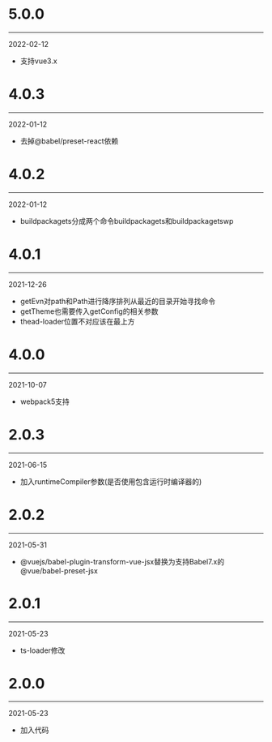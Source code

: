# 5.0.0

***

2022-02-12

* 支持vue3.x

# 4.0.3

***

2022-01-12

* 去掉@babel/preset-react依赖

# 4.0.2

***

2022-01-12

* buildpackagets分成两个命令buildpackagets和buildpackagetswp

# 4.0.1

***

2021-12-26

* getEvn对path和Path进行降序排列从最近的目录开始寻找命令
* getTheme也需要传入getConfig的相关参数
* thead-loader位置不对应该在最上方

# 4.0.0

***

2021-10-07

* webpack5支持

# 2.0.3

***

2021-06-15

* 加入runtimeCompiler参数(是否使用包含运行时编译器的)

# 2.0.2

***

2021-05-31

* @vuejs/babel-plugin-transform-vue-jsx替换为支持Babel7.x的@vue/babel-preset-jsx

# 2.0.1

***

2021-05-23

* ts-loader修改

# 2.0.0

***

2021-05-23

* 加入代码
